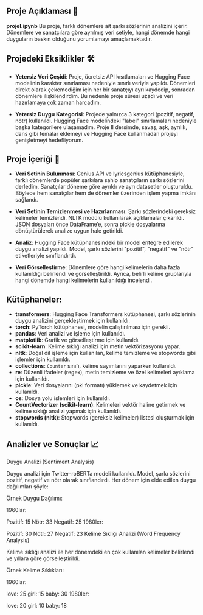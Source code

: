 ## Proje Açıklaması 📂
**projeI.ipynb**
Bu proje, farklı dönemlere ait şarkı sözlerinin analizini içerir. Dönemlere ve sanatçılara göre ayrılmış veri setiyle, hangi dönemde hangi duyguların baskın olduğunu yorumlamayı amaçlamaktadır.

## Projedeki Eksiklikler 🛠️

- **Yetersiz Veri Çeşidi**: Proje, ücretsiz API kısıtlamaları ve Hugging Face modelinin karakter sınırlaması nedeniyle sınırlı veriyle yapıldı. Dönemleri direkt olarak çekemediğim için her bir sanatçıyı ayrı kaydedip, sonradan dönemlere ilişkilendirdim. Bu nedenle proje süresi uzadı ve veri hazırlamaya çok zaman harcadım.
  
- **Yetersiz Duygu Kategorisi**: Projede yalnızca 3 kategori (pozitif, negatif, nötr) kullanıldı. Hugging Face modelindeki "label" sınırlamaları nedeniyle başka kategorilere ulaşamadım. Proje II dersimde, savaş, aşk, ayrılık, dans gibi temalar eklemeyi ve Hugging Face kullanmadan projeyi genişletmeyi hedefliyorum.

## Proje İçeriği 📂

- **Veri Setinin Bulunması**: Genius API ve lyricsgenius kütüphanesiyle, farklı dönemlerde popüler şarkılara sahip sanatçıların şarkı sözlerini derledim. Sanatçılar döneme göre ayrıldı ve ayrı datasetler oluşturuldu. Böylece hem sanatçılar hem de dönemler üzerinden işlem yapma imkânı sağlandı.

- **Veri Setinin Temizlenmesi ve Hazırlanması**: Şarkı sözlerindeki gereksiz kelimeler temizlendi. NLTK modülü kullanılarak açıklamalar çıkarıldı. JSON dosyaları önce DataFrame’e, sonra pickle dosyalarına dönüştürülerek analize uygun hale getirildi.

- **Analiz**: Hugging Face kütüphanesindeki bir model entegre edilerek duygu analizi yapıldı. Model, şarkı sözlerini "pozitif", "negatif" ve "nötr" etiketleriyle sınıflandırdı.

- **Veri Görselleştirme**: Dönemlere göre hangi kelimelerin daha fazla kullanıldığı belirlendi ve görselleştirildi. Ayrıca, belirli kelime gruplarıyla hangi dönemde hangi kelimelerin kullanıldığı incelendi.

## Kütüphaneler:

- **transformers**: Hugging Face Transformers kütüphanesi, şarkı sözlerinin duygu analizini gerçekleştirmek için kullanıldı.
- **torch**: PyTorch kütüphanesi, modelin çalıştırılması için gerekli.
- **pandas**: Veri analizi ve işleme için kullanıldı.
- **matplotlib**: Grafik ve görselleştirme için kullanıldı.
- **scikit-learn**: Kelime sıklığı analizi için metin vektörizasyonu yapar.
- **nltk**: Doğal dil işleme için kullanılan, kelime temizleme ve stopwords gibi işlemler için kullanıldı.
- **collections**: `Counter` sınıfı, kelime sayımlarını yaparken kullanıldı.
- **re**: Düzenli ifadeler (regex), metin temizleme ve özel kelimeleri ayıklama için kullanıldı.
- **pickle**: Veri dosyalarını (pkl formatı) yüklemek ve kaydetmek için kullanıldı.
- **os**: Dosya yolu işlemleri için kullanıldı.
- **CountVectorizer (scikit-learn)**: Kelimeleri vektör haline getirmek ve kelime sıklığı analizi yapmak için kullanıldı.
- **stopwords (nltk)**: Stopwords (gereksiz kelimeler) listesi oluşturmak için kullanıldı.

  
## Analizler ve Sonuçlar 📈
Duygu Analizi (Sentiment Analysis)

Duygu analizi için Twitter-roBERTa modeli kullanıldı. Model, şarkı sözlerini pozitif, negatif ve nötr olarak sınıflandırdı. Her dönem için elde edilen duygu dağılımları şöyle:

Örnek Duygu Dağılımı:

1960lar:

Pozitif: 15
Nötr: 33
Negatif: 25
1980ler:

Pozitif: 30
Nötr: 27
Negatif: 23
Kelime Sıklığı Analizi (Word Frequency Analysis)

Kelime sıklığı analizi ile her dönemdeki en çok kullanılan kelimeler belirlendi ve yıllara göre görselleştirildi.

Örnek Kelime Sıklıkları:

1960lar:

love: 25
girl: 15
baby: 30
1980ler:

love: 20
girl: 10
baby: 18

